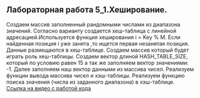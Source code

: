 ## Лабораторная работа 5_1.Хеширование.
Создаем массив заполненный рандомными числами из диапазона значений.
Согласно варианту создается хеш-таблица с линейной адресацией.Используется функция хеширования i = Key % М. 
Если найденная позиция i уже занята ,то ищется первая незанятая позиция. Данные размещаются в хеш-таблице.
Создаем массив который будет играть роль хеш-таблицы. Создаем вектор длиной HASH_TABLE_SIZE, который по условию равен 15 а так же заполняем вектор значениями: -1. Далее заполняем наш вектор данными из массива чисел.
Реализуем функции вывода массива чисел и хэш-таблицы.
Реализуем функцию поиска значения (числа из заданного диапазона) в хэш-таблице.
[Ссылка на видео с работой кода]( https://drive.google.com/file/d/1iFgytZNOEHnCg3EkZdzBbS8Uo5_6hdOM/view?usp=sharing)

